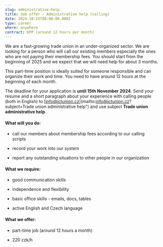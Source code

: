 ```yaml
---
slug: administrative-help
title: Job offer - Administrative help (calling)
date: 2024-10-25T08:00:00.000Z
type: career
where: anywhere
contract: DPP (around 12 hours per month)
---
```


We are a fast-growing trade union in an under-organized sector. We are looking for a person who will call our existing members especially the ones who are not paying their membership fees. You should start from the beginning of 2025 and we expect that we will need help for about 3 months.

This part-time position is ideally suited for someone responsible and can organize their work and time. You need to have around 12 hours at the beginning of each month.

The deadline for your application is **until 15th November 2024**. Send your resume and a short paragraph about your experience with calling people (both in English) to [info@ictunion.cz](mailto:info@ictunion.cz?subject=Trade union administrative help") and use subject **Trade union administrative help**.

#### What will you do:

*   call our members about membership fees according to our calling scripts

*   record your work into our system

*   report any outstanding situations to other people in our organization


#### What we require:

*   good communication skills

*   independence and flexibility

*   basic office skills - emails, docs, tables

*   active English and Czech language


#### What we offer:

*   part-time job (around 12 hours a month)

*   220 czk/h

